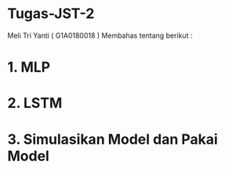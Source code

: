 # Tugas-JST-2
Meli Tri Yanti ( G1A0180018 )
Membahas tentang berikut : 
# 1. MLP
#  2. LSTM
# 3. Simulasikan Model dan Pakai Model

